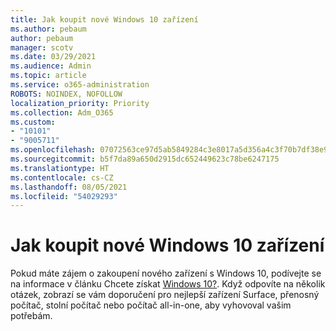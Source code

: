 ```yaml
---
title: Jak koupit nové Windows 10 zařízení
ms.author: pebaum
author: pebaum
manager: scotv
ms.date: 03/29/2021
ms.audience: Admin
ms.topic: article
ms.service: o365-administration
ROBOTS: NOINDEX, NOFOLLOW
localization_priority: Priority
ms.collection: Adm_O365
ms.custom:
- "10101"
- "9005711"
ms.openlocfilehash: 07072563ce97d5ab5849284c3e8017a5d356a4c3f70b7df38e94d2e9a33e056e
ms.sourcegitcommit: b5f7da89a650d2915dc652449623c78be6247175
ms.translationtype: HT
ms.contentlocale: cs-CZ
ms.lasthandoff: 08/05/2021
ms.locfileid: "54029293"
---
```

# <a name="how-to-buy-a-new-windows-10-device"></a>Jak koupit nové Windows 10 zařízení

Pokud máte zájem o zakoupení nového zařízení s Windows 10, podívejte se na informace v článku Chcete získat [Windows 10?](https://www.microsoft.com/windows/get-windows-10). Když odpovíte na několik otázek, zobrazí se vám doporučení pro nejlepší zařízení Surface, přenosný počítač, stolní počítač nebo počítač all-in-one, aby vyhovoval vašim potřebám.